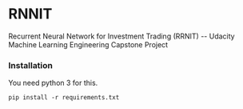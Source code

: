 # RNNIT 
Recurrent Neural Network for Investment Trading (RRNIT) -- Udacity Machine Learning Engineering Capstone Project

### Installation
You need python 3 for this.
 
```
pip install -r requirements.txt
```
